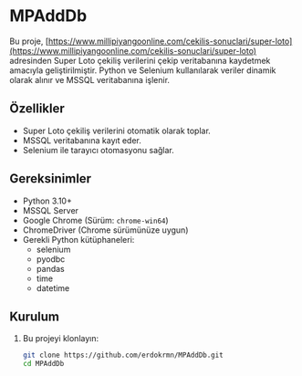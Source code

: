 # MPAddDb

Bu proje, [https://www.millipiyangoonline.com/cekilis-sonuclari/super-loto](https://www.millipiyangoonline.com/cekilis-sonuclari/super-loto) adresinden Super Loto çekiliş verilerini çekip veritabanına kaydetmek amacıyla geliştirilmiştir. Python ve Selenium kullanılarak veriler dinamik olarak alınır ve MSSQL veritabanına işlenir.

## Özellikler

- Super Loto çekiliş verilerini otomatik olarak toplar.
- MSSQL veritabanına kayıt eder.
- Selenium ile tarayıcı otomasyonu sağlar.

## Gereksinimler

- Python 3.10+
- MSSQL Server
- Google Chrome (Sürüm: `chrome-win64`)
- ChromeDriver (Chrome sürümünüze uygun)
- Gerekli Python kütüphaneleri:
  - selenium
  - pyodbc
  - pandas
  - time
  - datetime

## Kurulum

1. Bu projeyi klonlayın:

   ```bash
   git clone https://github.com/erdokrmn/MPAddDb.git
   cd MPAddDb

